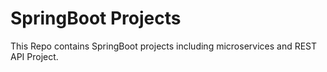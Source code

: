 # SpringBoot Projects

This Repo contains SpringBoot projects including microservices and REST API Project.